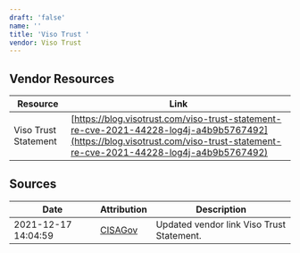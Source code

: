 ```yaml
---
draft: 'false'
name: ''
title: 'Viso Trust '
vendor: Viso Trust
---
```


## Vendor Resources
| Resource | Link |
| --- | --- |
| Viso Trust Statement | [https://blog.visotrust.com/viso-trust-statement-re-cve-2021-44228-log4j-a4b9b5767492](https://blog.visotrust.com/viso-trust-statement-re-cve-2021-44228-log4j-a4b9b5767492) |



## Sources
| Date | Attribution | Description |
| --- | --- | --- |
| 2021-12-17 14:04:59 | [CISAGov](https://raw.githubusercontent.com/cisagov/log4j-affected-db/develop/README.md) | Updated vendor link Viso Trust Statement.  |
